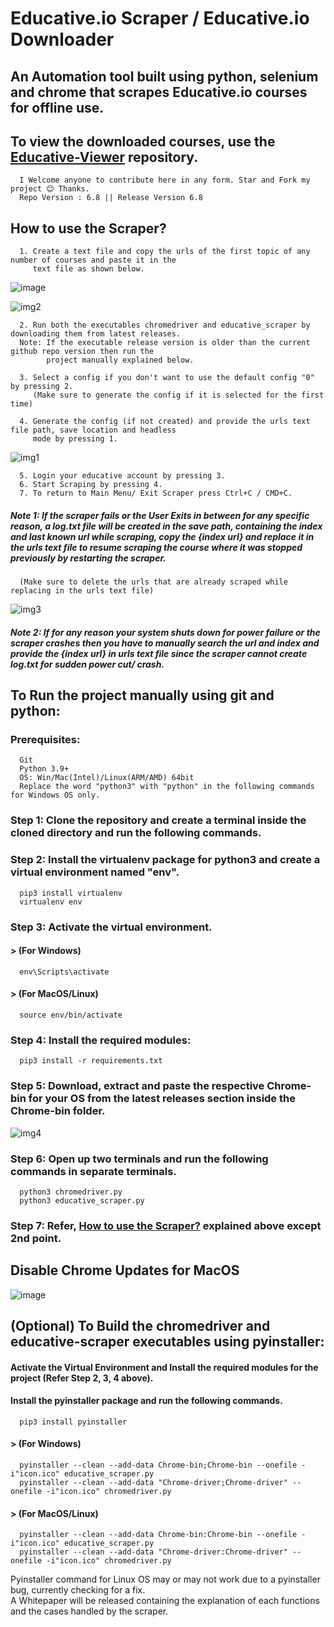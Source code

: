# Educative.io Scraper / Educative.io Downloader

## An Automation tool built using python, selenium and chrome that scrapes Educative.io courses for offline use.

## To view the downloaded courses, use the [Educative-Viewer](https://github.com/anilabhadatta/educative-viewer) repository.

      I Welcome anyone to contribute here in any form. Star and Fork my project 😊 Thanks.
      Repo Version : 6.8 || Release Version 6.8

## How to use the Scraper?

      1. Create a text file and copy the urls of the first topic of any number of courses and paste it in the
         text file as shown below.

![image](https://user-images.githubusercontent.com/48487849/162980989-0f128b3d-c969-4809-8553-2bc6791f34b8.png)

![img2](https://user-images.githubusercontent.com/48487849/197013915-1320da6b-d2c2-4239-b1f7-d95450f8fabb.png)

      2. Run both the executables chromedriver and educative_scraper by downloading them from latest releases.
      Note: If the executable release version is older than the current github repo version then run the
            project manually explained below.

      3. Select a config if you don't want to use the default config "0" by pressing 2.
         (Make sure to generate the config if it is selected for the first time)

      4. Generate the config (if not created) and provide the urls text file path, save location and headless
         mode by pressing 1.

![img1](https://user-images.githubusercontent.com/48487849/197013987-e6bccbde-06b5-49de-851c-00575a3f8173.png)

      5. Login your educative account by pressing 3.
      6. Start Scraping by pressing 4.
      7. To return to Main Menu/ Exit Scraper press Ctrl+C / CMD+C.

##### Note 1: If the scraper fails or the User Exits in between for any specific reason, a log.txt file will be created in the save path, containing the index and last known url while scraping, copy the {index url} and replace it in the urls text file to resume scraping the course where it was stopped previously by restarting the scraper.

      (Make sure to delete the urls that are already scraped while replacing in the urls text file)

![img3](https://user-images.githubusercontent.com/48487849/197014154-a7dbd7e4-d398-4076-b0e8-279d9841c8f9.png)

##### Note 2: If for any reason your system shuts down for power failure or the scraper crashes then you have to manually search the url and index and provide the {index url} in urls text file since the scraper cannot create log.txt for sudden power cut/ crash.

## To Run the project manually using git and python:

### Prerequisites:

      Git
      Python 3.9+
      OS: Win/Mac(Intel)/Linux(ARM/AMD) 64bit
      Replace the word "python3" with "python" in the following commands for Windows OS only.

### Step 1: Clone the repository and create a terminal inside the cloned directory and run the following commands.

### Step 2: Install the virtualenv package for python3 and create a virtual environment named "env".

      pip3 install virtualenv
      virtualenv env

### Step 3: Activate the virtual environment.

#### > (For Windows)

      env\Scripts\activate

#### > (For MacOS/Linux)

      source env/bin/activate

### Step 4: Install the required modules:

      pip3 install -r requirements.txt

### Step 5: Download, extract and paste the respective Chrome-bin for your OS from the latest releases section inside the Chrome-bin folder.

![img4](https://user-images.githubusercontent.com/48487849/197014188-3906af24-2297-48a6-9592-b669ac72af53.png)

### Step 6: Open up two terminals and run the following commands in separate terminals.

      python3 chromedriver.py
      python3 educative_scraper.py

### Step 7: Refer, **[How to use the Scraper?](#how-to-use-the-scraper)** explained above except 2nd point.

## Disable Chrome Updates for MacOS
![image](https://user-images.githubusercontent.com/48487849/205585669-e8d9d5bd-9d41-405f-84a5-1d571849997c.png)

## (Optional) To Build the chromedriver and educative-scraper executables using pyinstaller:

#### Activate the Virtual Environment and Install the required modules for the project (Refer Step 2, 3, 4 above).

#### Install the pyinstaller package and run the following commands.

      pip3 install pyinstaller

#### > (For Windows)

      pyinstaller --clean --add-data Chrome-bin;Chrome-bin --onefile -i"icon.ico" educative_scraper.py
      pyinstaller --clean --add-data "Chrome-driver;Chrome-driver" --onefile -i"icon.ico" chromedriver.py

#### > (For MacOS/Linux)

      pyinstaller --clean --add-data Chrome-bin:Chrome-bin --onefile -i"icon.ico" educative_scraper.py
      pyinstaller --clean --add-data "Chrome-driver:Chrome-driver" --onefile -i"icon.ico" chromedriver.py

Pyinstaller command for Linux OS may or may not work due to a pyinstaller bug, currently checking for a fix.\
A Whitepaper will be released containing the explanation of each functions and the cases handled by the scraper.
